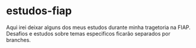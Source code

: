 # estudos-fiap
 Aqui irei deixar alguns dos meus estudos durante minha tragetoria na FIAP. Desafios e estudos sobre temas especificos ficarão separados por branches.
